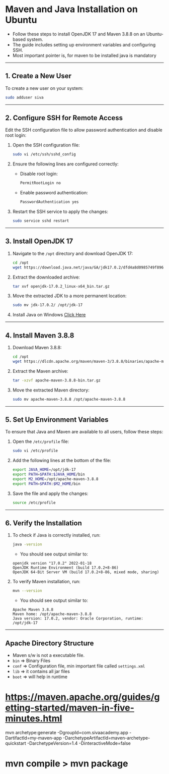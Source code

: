 
# Maven and Java Installation on Ubuntu

* Follow these steps to install OpenJDK 17 and Maven 3.8.8 on an Ubuntu-based system. 
* The guide includes setting up environment variables and configuring SSH.
* Most important pointer is, for maven to be installed java is mandatory
---

## 1. Create a New User

To create a new user on your system:

```bash
sudo adduser siva
```

---

## 2. Configure SSH for Remote Access

Edit the SSH configuration file to allow password authentication and disable root login:

1. Open the SSH configuration file:
   ```bash
   sudo vi /etc/ssh/sshd_config
   ```

2. Ensure the following lines are configured correctly:
   - Disable root login:
     ```bash
     PermitRootLogin no
     ```
   - Enable password authentication:
     ```bash
     PasswordAuthentication yes
     ```

3. Restart the SSH service to apply the changes:
   ```bash
   sudo service sshd restart
   ```

---

## 3. Install OpenJDK 17

1. Navigate to the `/opt` directory and download OpenJDK 17:
   ```bash
   cd /opt
   wget https://download.java.net/java/GA/jdk17.0.2/dfd4a8d0985749f896bed50d7138ee7f/8/GPL/openjdk-17.0.2_linux-x64_bin.tar.gz
   ```

2. Extract the downloaded archive:
   ```bash
   tar xvf openjdk-17.0.2_linux-x64_bin.tar.gz
   ```

3. Move the extracted JDK to a more permanent location:
   ```bash
   sudo mv jdk-17.0.2/ /opt/jdk-17
   ```
4. Install Java on Windows [Click Here](https://www.java.com/download/ie_manual.jsp)

---

## 4. Install Maven 3.8.8

1. Download Maven 3.8.8:
   ```bash
   cd /opt
   wget https://dlcdn.apache.org/maven/maven-3/3.8.8/binaries/apache-maven-3.8.8-bin.tar.gz
   ```

2. Extract the Maven archive:
   ```bash
   tar -xzvf apache-maven-3.8.8-bin.tar.gz
   ```

3. Move the extracted Maven directory:
   ```bash
   sudo mv apache-maven-3.8.8 /opt/apache-maven-3.8.8
   ```

---

## 5. Set Up Environment Variables

To ensure that Java and Maven are available to all users, follow these steps:

1. Open the `/etc/profile` file:
   ```bash
   sudo vi /etc/profile
   ```

2. Add the following lines at the bottom of the file:
   ```bash
   export JAVA_HOME=/opt/jdk-17
   export PATH=$PATH:$JAVA_HOME/bin
   export M2_HOME=/opt/apache-maven-3.8.8
   export PATH=$PATH:$M2_HOME/bin
   ```

3. Save the file and apply the changes:
   ```bash
   source /etc/profile
   ```

---

## 6. Verify the Installation

1. To check if Java is correctly installed, run:
   ```bash
   java -version
   ```

   - You should see output similar to:
   ```
   openjdk version "17.0.2" 2022-01-18
   OpenJDK Runtime Environment (build 17.0.2+8-86)
   OpenJDK 64-Bit Server VM (build 17.0.2+8-86, mixed mode, sharing)
   ```

2. To verify Maven installation, run:
   ```bash
   mvn --version
   ```

   - You should see output similar to:
   ```
   Apache Maven 3.8.8
   Maven home: /opt/apache-maven-3.8.8
   Java version: 17.0.2, vendor: Oracle Corporation, runtime: /opt/jdk-17
   ```

---

## Apache Directory Structure 
* Maven s/w is not a executable file. 
* `bin` => Binary Files 
* `conf` => Configuration file, min important file called `settings.xml`
* `lib` => it contains all jar files
* `boot` => will help in runtime

# https://maven.apache.org/guides/getting-started/maven-in-five-minutes.html
mvn archetype:generate -DgroupId=com.sivaacademy.app -DartifactId=my-maven-app -DarchetypeArtifactId=maven-archetype-quickstart -DarchetypeVersion=1.4 -DinteractiveMode=false
# mvn compile > mvn package
